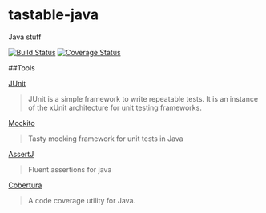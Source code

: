 # tastable-java

Java stuff

[![Build Status](https://travis-ci.org/ziyasal/tastable-java.svg)](https://travis-ci.org/ziyasal/tastable-java)
[![Coverage Status](https://coveralls.io/repos/ziyasal/tastable-java/badge.svg?branch=master&service=github)](https://coveralls.io/github/ziyasal/tastable-java?branch=master)

##Tools

[JUnit](http://junit.org/)
>JUnit is a simple framework to write repeatable tests. It is an instance of the xUnit architecture for unit testing frameworks.

[Mockito](http://mockito.org/)
> Tasty mocking framework for unit tests in Java

[AssertJ](http://joel-costigliola.github.io/assertj/)
>Fluent assertions for java

[Cobertura](http://cobertura.github.io/cobertura/)
>A code coverage utility for Java.
